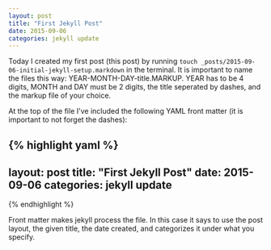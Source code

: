 ```yaml
---
layout: post
title: "First Jekyll Post"
date: 2015-09-06
categories: jekyll update
---
```


Today I created my first post (this post) by running `touch _posts/2015-09-06-initial-jekyll-setup.markdown` in the terminal.
It is important to name the files this way: YEAR-MONTH-DAY-title.MARKUP. YEAR has to be 4 digits, MONTH and DAY must be 2 digits, the title seperated by dashes, and the markup file of your choice.

At the top of the file I've included the following YAML front matter (it is important to not forget the dashes):

{% highlight yaml %}
---
layout: post
title: "First Jekyll Post"
date: 2015-09-06
categories: jekyll update
---
{% endhighlight %}

Front matter makes jekyll process the file. In this case it says to use the post layout, the given title, the date created, and categorizes it under what you specify.
